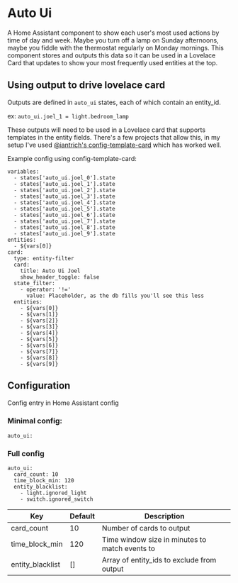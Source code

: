 # Auto Ui
A Home Assistant component to show  each user's most used actions by time of day and week. Maybe you turn off a lamp on Sunday afternoons, maybe you fiddle with the thermostat regularly on Monday mornings. This component stores and outputs this data so it can be used in a Lovelace Card that updates to show your most frequently used entities at the top.

## Using output to drive lovelace card
Outputs are defined in `auto_ui` states, each of which contain an entity_id.

ex: `auto_ui.joel_1 = light.bedroom_lamp`

These outputs will need to be used in a Lovelace card that supports templates in the entity fields. There's a few projects that allow this, in my setup I've used [@iantrich's config-template-card](https://github.com/iantrich/config-template-card) which has worked well. 

Example config using config-template-card:
```type: custom:config-template-card
variables:
  - states['auto_ui.joel_0'].state
  - states['auto_ui.joel_1'].state
  - states['auto_ui.joel_2'].state
  - states['auto_ui.joel_3'].state
  - states['auto_ui.joel_4'].state
  - states['auto_ui.joel_5'].state
  - states['auto_ui.joel_6'].state
  - states['auto_ui.joel_7'].state
  - states['auto_ui.joel_8'].state
  - states['auto_ui.joel_9'].state
entities:
  - ${vars[0]}
card:
  type: entity-filter
  card:
    title: Auto Ui Joel
    show_header_toggle: false
  state_filter:
    - operator: '!='
      value: Placeholder, as the db fills you'll see this less
  entities:
    - ${vars[0]}
    - ${vars[1]}
    - ${vars[2]}
    - ${vars[3]}
    - ${vars[4]}
    - ${vars[5]}
    - ${vars[6]}
    - ${vars[7]}
    - ${vars[8]}
    - ${vars[9]} 
```

## Configuration
Config entry in Home Assistant config

### Minimal config:

```
auto_ui:
```

### Full config
```
auto_ui:
  card_count: 10
  time_block_min: 120
  entity_blacklist:
    - light.ignored_light
    - switch.ignored_switch
```

| Key              | Default | Description                                     |
|------------------|---------|-------------------------------------------------|
| card_count       | 10      | Number of cards to output                       |
| time_block_min   | 120     | Time window size in minutes to match events to  |
| entity_blacklist | []      | Array of entity_ids to exclude from output      |